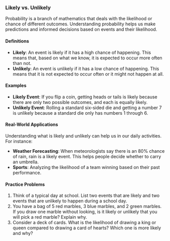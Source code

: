 ### Likely vs. Unlikely

Probability is a branch of mathematics that deals with the likelihood or chance of different outcomes. Understanding probability helps us make predictions and informed decisions based on events and their likelihood.

#### Definitions

- **Likely**: An event is likely if it has a high chance of happening. This means that, based on what we know, it is expected to occur more often than not.
- **Unlikely**: An event is unlikely if it has a low chance of happening. This means that it is not expected to occur often or it might not happen at all.

#### Examples

- **Likely Event**: If you flip a coin, getting heads or tails is likely because there are only two possible outcomes, and each is equally likely.
- **Unlikely Event**: Rolling a standard six-sided die and getting a number 7 is unlikely because a standard die only has numbers 1 through 6.

#### Real-World Applications

Understanding what is likely and unlikely can help us in our daily activities. For instance:

- **Weather Forecasting**: When meteorologists say there is an 80% chance of rain, rain is a likely event. This helps people decide whether to carry an umbrella.
- **Sports**: Analyzing the likelihood of a team winning based on their past performance.

#### Practice Problems

1. Think of a typical day at school. List two events that are likely and two events that are unlikely to happen during a school day.
2. You have a bag of 5 red marbles, 3 blue marbles, and 2 green marbles. If you draw one marble without looking, is it likely or unlikely that you will pick a red marble? Explain why.
3. Consider a deck of cards. What is the likelihood of drawing a king or queen compared to drawing a card of hearts? Which one is more likely and why?